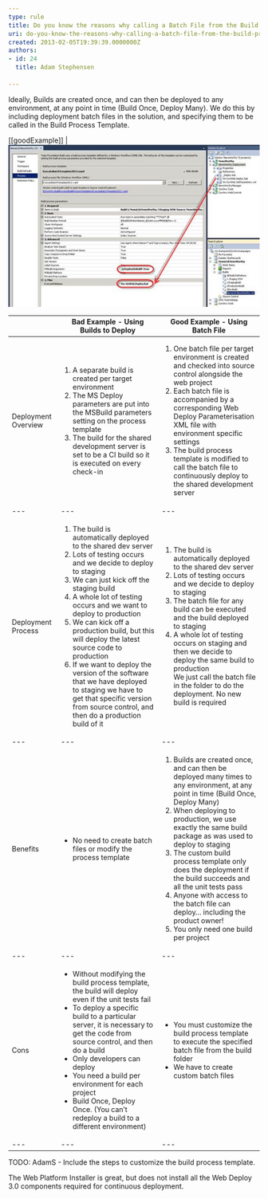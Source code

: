 ```yaml
---
type: rule
title: Do you know the reasons why calling a Batch File from the Build Process Template is better than Deploying Directly from the Build?
uri: do-you-know-the-reasons-why-calling-a-batch-file-from-the-build-process-template-is-better-than-deploying-directly-from-the-build
created: 2013-02-05T19:39:39.0000000Z
authors:
- id: 24
  title: Adam Stephensen

---
```


Ideally, Builds are created once, and can then be deployed to any environment, at any point in time (Build Once, Deploy Many).
We do this by including deployment batch files in the solution, and specifying them to be called in the Build Process Template.
 
[[goodExample]]
| ![Include deployment scripts in the solution, and execute them from the Build Process Template](deployment-scripts.jpg)

| | Bad Example - Using Builds to Deploy | Good Example - Using Batch File |
| --- | --- | --- |
| Deployment Overview | <ol><li>A separate build is created per target environment</li><li>The MS Deploy parameters are put into the MSBuild parameters setting on the process template</li><li>The build for the shared development server is set to be a CI build so it is executed on every check-in</li></ol> | <ol><li>One batch file per target environment is created and checked into source control alongside the web project</li><li>Each batch file is accompanied by a corresponding Web Deploy Parameterisation XML file with environment specific settings</li><li>The build process template is modified to call the batch file to continuously deploy to the shared development server</li></ol> |
| --- | --- | --- |
| Deployment Process | <ol><li>The build is automatically deployed to the shared dev server</li><li>Lots of testing occurs and we decide to deploy to staging</li><li>We can just kick off the staging build</li><li>A whole lot of testing occurs and we want to deploy to production</li><li>We can kick off a production build, but this will deploy the latest source code to production</li><li>If we want to deploy the version of the software that we have deployed to staging we have to get that specific version from source control, and then do a production build of it</li></ol> | <ol><li>The build is automatically deployed to the shared dev server</li><li>Lots of testing occurs and we decide to deploy to staging</li><li>The batch file for any build can be executed and the build deployed to staging</li><li>A whole lot of testing occurs on staging and then we decide to deploy the same build to production<br>We just call the batch file in the folder to do the deployment. No new build is required</li></ol> |
| --- | --- | --- |
| Benefits | <ul><li>No need to create batch files or modify the process template</li></ul> | <ol><li>Builds are created once, and can then be deployed many times to any environment, at any point in time (Build Once, Deploy Many)</li><li>When deploying to production, we use exactly the same build package as was used to deploy to staging</li><li>The custom build process template only does the deployment if the build succeeds and all the unit tests pass</li><li>Anyone with access to the batch file can deploy… including the product owner!</li><li>You only need one build per project</li></ol> |
| --- | --- | --- |
| Cons | <ul><li>Without modifying the build process template, the build will deploy even if the unit tests fail</li><li>To deploy a specific build to a particular server, it is necessary to get the code from source control, and then do a build</li><li>Only developers can deploy</li><li>You need a build per environment for each project</li><li>Build Once, Deploy Once. (You can’t redeploy a build to a different environment)</li></ul> | <ul><li>You must customize the build process template to execute the specified batch file from the build folder</li><li>We have to create custom batch files</li></ul> |
| --- | --- | --- |


TODO: AdamS - Include the steps to customize the build process template.

The Web Platform Installer is great, but does not install all the Web Deploy 3.0 components required for continuous deployment.
